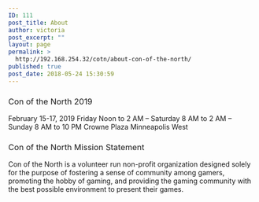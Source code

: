 ```yaml
---
ID: 111
post_title: About
author: victoria
post_excerpt: ""
layout: page
permalink: >
  http://192.168.254.32/cotn/about-con-of-the-north/
published: true
post_date: 2018-05-24 15:30:59
---
```

### <span style="font-weight: 400;">Con of the North 2019</span>

<span style="font-weight: 400;">February 15-17, 2019</span> <span style="font-weight: 400;">Friday Noon to 2 AM – Saturday 8 AM to 2 AM – Sunday 8 AM to 10 PM</span> <span style="font-weight: 400;">Crowne Plaza Minneapolis West</span> 
### <span style="font-weight: 400;">Con of the North Mission Statement</span>

<span style="font-weight: 400;">Con of the North is a volunteer run non-profit organization designed solely for the purpose of fostering a sense of community among gamers, promoting the hobby of gaming, and providing the gaming community with the best possible environment to present their games.</span>
